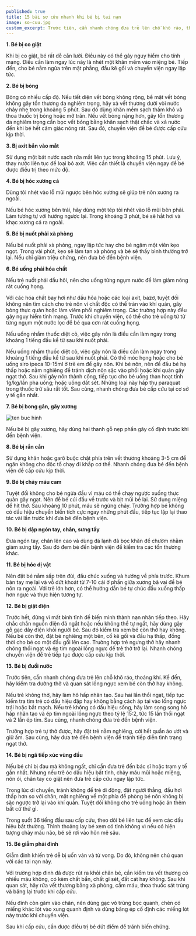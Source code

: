 ```yaml
---
published: true
title: 15 bài sơ cứu nhanh khi bé bị tai nạn
image: so-cuu.jpg
custom_excerpt: Trước tiên, cần nhanh chóng đưa trẻ lên chỗ khô ráo, thoáng khí. Kế đến, hãy kiểm tra đường thở và quan sát lồng ngực xem bé còn thở hay không.
---
```


**1. Bé bị co giật**

Khi bị co giật, bé rất dễ cắn lưỡi. Điều này có thể gây nguy hiểm cho tính mạng. Điều cần làm ngay lúc này là nhét một khăn mềm vào miệng bé. Tiếp đến, cho bé nằm ngửa trên mặt phẳng, đầu kê gối và chuyển viện ngay lập tức.

**2. Bé bị bỏng**

Bỏng có nhiều cấp độ. Nếu tiết diện vết bỏng không rộng, bề mặt vết bỏng không gây tổn thương da nghiêm trọng, hãy xả vết thương dưới vòi nước chảy nhẹ trong khoảng 5 phút. Sau đó dùng khăn mềm sạch thấm khô và thoa thuốc trị bỏng hoặc mỡ trăn. Nếu vết bỏng nặng hơn, gây tổn thương da nghiêm trọng cần bọc vết bỏng bằng khăn sạch thật chắc và xả nước đến khi bé hết cảm giác nóng rát. Sau đó, chuyển viện để bé được cấp cứu kịp thời.

**3. Bị axit bắn vào mắt**

Sử dụng một bát nước sạch rửa mắt liên tục trong khoảng 15 phút. Lưu ý, thay nước liên tục để loại bỏ axit. Việc cần thiết là chuyển viện ngay để bé được điều trị theo mức độ.

**4. Bé bị hóc xương cá**

Dùng tỏi nhét vào lỗ mũi ngược bên hóc xương sẽ giúp trẻ nôn xương ra ngoài.​

Nếu bé hóc xương bên trái, hãy dùng một tép tỏi nhét vào lỗ mũi bên phải. Làm tương tự với hướng ngược lại. Trong khoảng 3 phút, bé sẽ hắt hơi và khạc xương cá ra ngoài.

**5. Bé bị nuốt phải xà phòng**

Nếu bé nuốt phải xà phòng, ngay lập tức hay cho bé ngậm một viên kẹo ngọt. Trong vài phút, kẹo sẽ làm tan xà phòng và bé sẽ thấy bình thường trở lại. Nếu chỉ giảm triệu chứng, nên đưa bé đến bệnh viện.

**6. Bé uống phải hóa chất**

Nếu trẻ nuốt phải dầu hôi, nên cho uống từng ngụm nước để làm giảm nóng rát cuống họng.​

Với các hóa chất bay hơi như dầu hỏa hoặc các loại axit, bazơ, tuyệt đối không nên tìm cách cho trẻ nôn vì chất độc có thể tràn vào khí quản, gây bỏng thực quản hoặc làm viêm phổi nghiêm trọng. Các trường hợp này đều gây nguy hiểm tính mạng. Trước khi chuyển viện, có thể cho trẻ uống từ từ từng ngụm một nước lọc để bé qua cơn rát cuống họng.

Nếu uống nhầm thuốc diệt cỏ, việc gây nôn là điều cần làm ngay trong khoảng 1 tiếng đầu kể từ sau khi nuốt phải. ​

Nếu uống nhầm thuốc diệt cỏ, việc gây nôn là điều cần làm ngay trong khoảng 1 tiếng đầu kể từ sau khi nuốt phải. Có thể móc họng hoặc cho bé uống siro ipeca 10-15ml ở trẻ em để gây nôn. Khi bé nôn, nên để đầu bé hạ thấp hoặc nằm nghiêng để tránh dịch nôn sặc vào phổi hoặc khí quản gây ngạt thở. Sau khi gây nôn thành công, tiếp tục cho bé uống than hoạt tính 1g/kg/lần pha uống; hoặc uống đất sét. Những loại này hấp thụ paraquat trong thuốc trừ sâu rất tốt. Sau cùng, nhanh chóng đưa bé cấp cứu tại cơ sở y tế gần nhất.

**7. Bé bị bong gân, gãy xương**

![ten buc hinh](https://static.phunugiadinh.vn/wp-content/uploads/2017/09/3-8.jpg "ten buc hinh")

Nếu bé bị gãy xương, hãy dùng hai thanh gỗ nẹp phần gãy cố định trước khi đến bệnh viện.

**8. Bé bị rắn cắn**

Sử dụng khăn hoặc garô buộc chặt phía trên vết thương khoảng 3-5 cm để ngăn không cho độc tố chạy đi khắp cơ thể. Nhanh chóng đưa bé đến bệnh viện để cấp cứu kịp thời.

**9. Bé bị chảy máu cam**

Tuyệt đối không cho bé ngửa đầu vì máu có thể chạy ngược xuống thực quản gây ngạt. Nên để bé cúi đầu về trước và bịt mũi bé lại. Sử dụng miệng để hít thở. Sau khoảng 10 phút, máu sẽ ngừng chảy. Trường hợp bé không có dấu hiệu chuyển biến tích cực ngay những phút đầu, tiếp tục lặp lại thao tác vài lần trước khi đưa bé đến bệnh viện.

**10. Bé bị dập ngón tay, chân, sưng tấy**

Đưa ngón tay, chân lên cao và dùng đá lạnh đã bọc khăn để chườm nhằm giảm sưng tấy. Sau đó đem bé đến bệnh viện để kiểm tra các tổn thương khác.

**11. Bé bị hóc dị vật**

Nên đặt bé nằm sấp trên đùi, đầu chúc xuống và hướng về phía trước. Khum bàn tay mẹ lại và vỗ dứt khoát từ 7-10 cái ở phần giữa xương bã vai để bé nôn ra ngoài. Với trẻ lớn hơn, có thể hướng dẫn bé tự chúc đầu xuống thấp hơn ngực và thực hiện tương tự.

**12. Bé bị giật điện**

Trước hết, đừng vì mất bình tĩnh để biến mình thành nạn nhân tiếp theo. Hãy chắc chắn nguồn điện đã ngắt hoặc nếu không thể tự ngắt, hãy dùng gậy gỗ gạc dây điện khỏi người bé. Sau đó kiểm tra xem bé còn thở hay không. Nếu bé còn thở, đặt bé nghiêng một bên, cổ kê gối và đầu hạ thấp, đồng thời cho bé co một đầu gối lên cao. Trường hợp trẻ ngưng thở hãy nhanh chóng thổi ngạt và ép tim ngoài lồng ngực để trẻ thở trở lại. Nhanh chóng chuyển viện để trẻ tiếp tục được cấp cứu kịp thời.

**13. Bé bị đuối nước**

Trước tiên, cần nhanh chóng đưa trẻ lên chỗ khô ráo, thoáng khí. Kế đến, hãy kiểm tra đường thở và quan sát lồng ngực xem bé còn thở hay không.

Nếu trẻ không thở, hãy làm hô hấp nhân tạo. Sau hai lần thổi ngạt, tiếp tục kiểm tra tim trẻ có dấu hiệu đập hay không bằng cách áp tai vào lồng ngực trái hoặc bắt mạch. Nếu trẻ không có dấu hiệu sống, hãy làm song song hô hấp nhân tạo và ép tim ngoài lồng ngực theo tỷ lệ 15:2, tức 15 lần thổi ngạt và 2 lần ép tim. Sau cùng, nhanh chóng đưa trẻ đến bệnh viện.

Trường hợp trẻ tự thở được, hãy đặt trẻ nằm nghiêng, cởi hết quần áo ướt và giữ ấm. Sau cùng, hãy đưa trẻ đến bệnh viện để tránh tiếp diễn tình trạng ngạt thở.

**14. Bé bị ngã tiếp xúc vùng đầu**

Nếu bé chỉ bị đau mà không ngất, chỉ cần đưa trẻ đến bác sĩ hoặc trạm y tế gần nhất. Nhưng nếu trẻ óc dấu hiệu bất tỉnh, chảy máu mũi hoặc miệng, nôn ói, chân tay co giật nên đưa trẻ cấp cứu ngay lập tức.

Trong lúc di chuyển, tránh không để trẻ di động, đặt người thẳng, đầu hơi thấp hơn so với chân, mặt nghiêng về một phía để phòng bé nôn không bị sặc ngược trở lại vào khí quản. Tuyệt đối không cho trẻ uống hoặc ăn thêm bất cứ thứ gì.

Trong suốt 36 tiếng đầu sau cấp cứu, theo dõi bé liên tục để xem các dấu hiệu bất thường. Thỉnh thoảng lay bé xem có tỉnh không vì nếu có hiện tượng chảy máu não, bé sẽ rơi vào hôn mê sâu.

**15. Bé giẫm phải đinh**

Giẫm đinh khiến trẻ dễ bị uốn ván và tử vong. Do đó, không nên chủ quan với các tai nạn này.

Với trường hợp đinh đã được rút ra khỏi chân bé, cần kiểm tra vết thương có nhiều máu không, có kèm chất bẩn, chất gỉ sét, đất cát hay không. Sau khi quan sát, hãy rửa vết thương bằng xà phòng, cầm máu, thoa thuốc sát trùng và băng lại trước khi cấp cứu.

Nếu đinh còn găm vào chân, nên dùng gạc vô trùng bọc quanh, chèn có miếng khác lót vào xung quanh định và dùng băng ép cố định các miếng lót này trước khi chuyển viện.

Sau khi cấp cứu, cần được điều trị bé dứt điểm để tránh biến chứng.